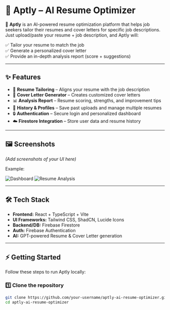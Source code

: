 # 📌 Aptly – AI Resume Optimizer

🚀 **Aptly** is an AI-powered resume optimization platform that helps job seekers tailor their resumes and cover letters for specific job descriptions.  
Just upload/paste your resume + job description, and Aptly will:

✅ Tailor your resume to match the job  
✅ Generate a personalized cover letter  
✅ Provide an in-depth analysis report (score + suggestions)

---

## ✨ Features

- 📝 **Resume Tailoring** – Aligns your resume with the job description
- 📄 **Cover Letter Generator** – Creates customized cover letters
- 📊 **Analysis Report** – Resume scoring, strengths, and improvement tips
- 💾 **History & Profiles** – Save past uploads and manage multiple resumes
- 🔒 **Authentication** – Secure login and personalized dashboard
- ☁️ **Firestore Integration** – Store user data and resume history

---

## 🖼️ Screenshots

_(Add screenshots of your UI here)_

Example:

![Dashboard](./assets/screenshots/dashboard.png)
![Resume Analysis](./assets/screenshots/analysis.png)

---

## 🛠️ Tech Stack

- **Frontend:** React + TypeScript + Vite
- **UI Frameworks:** Tailwind CSS, ShadCN, Lucide Icons
- **Backend/DB:** Firebase Firestore
- **Auth:** Firebase Authentication
- **AI:** GPT-powered Resume & Cover Letter generation

---

## ⚡ Getting Started

Follow these steps to run Aptly locally:

### 1️⃣ Clone the repository

```bash
git clone https://github.com/your-username/aptly-ai-resume-optimizer.git
cd aptly-ai-resume-optimizer
```
